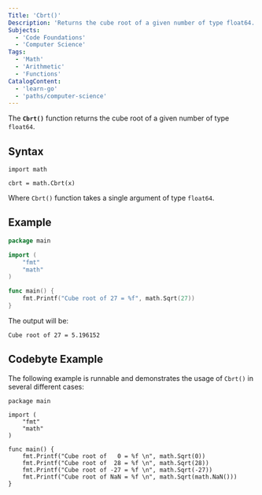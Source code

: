 ```yaml
---
Title: 'Cbrt()'
Description: 'Returns the cube root of a given number of type float64.'
Subjects:
  - 'Code Foundations'
  - 'Computer Science'
Tags:
  - 'Math'
  - 'Arithmetic'
  - 'Functions'
CatalogContent:
  - 'learn-go'
  - 'paths/computer-science'
---
```


The **`Cbrt()`** function returns the cube root of a given number of type `float64`.

## Syntax

```pseudo
import math

cbrt = math.Cbrt(x)
```

Where `Cbrt()` function takes a single argument of type `float64`.

## Example

```go
package main

import (
    "fmt"
    "math"
)

func main() {
    fmt.Printf("Cube root of 27 = %f", math.Sqrt(27))
}
```

The output will be:

```shell
Cube root of 27 = 5.196152
```

## Codebyte Example

The following example is runnable and demonstrates the usage of `Cbrt()` in several different cases:

```codebyte/golang
package main

import (
    "fmt"
    "math"
)

func main() {
    fmt.Printf("Cube root of   0 = %f \n", math.Sqrt(0))
    fmt.Printf("Cube root of  28 = %f \n", math.Sqrt(28))
    fmt.Printf("Cube root of -27 = %f \n", math.Sqrt(-27))
    fmt.Printf("Cube root of NaN = %f \n", math.Sqrt(math.NaN()))
}
```
